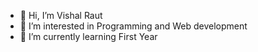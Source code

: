 - 👋 Hi, I’m Vishal Raut
- 👀 I’m interested in Programming and Web development
- 🌱 I’m currently learning First Year 


<!---
VishalRaut2106/VishalRaut2106 is a ✨ special ✨ repository because its `README.md` (this file) appears on your GitHub profile.
You can click the Preview link to take a look at your changes.
--->

